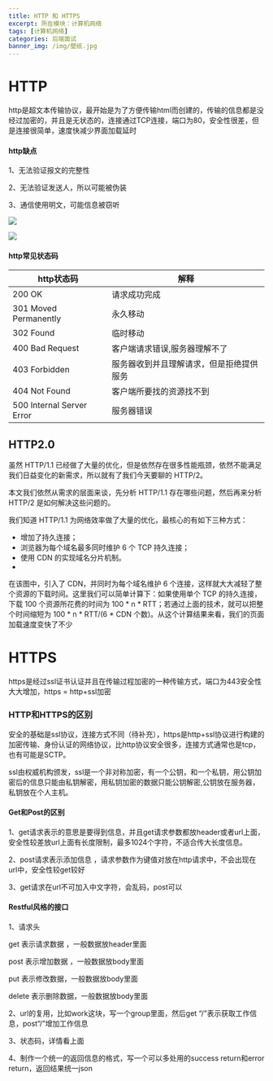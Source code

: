 ```yaml
---
title: HTTP 和 HTTPS 
excerpt: 所在模块：计算机网络
tags: [计算机网络]
categories: 后端面试
banner_img: /img/壁纸.jpg
---
```


# HTTP

http是超文本传输协议，最开始是为了方便传输html而创建的，传输的信息都是没经过加密的，并且是无状态的，连接通过TCP连接，端口为80，安全性很差，但是连接很简单，速度快减少界面加载延时

#### http缺点

1、无法验证报文的完整性

2、无法验证发送人，所以可能被伪装

3、通信使用明文，可能信息被窃听

![](https://tva1.sinaimg.cn/large/e6c9d24ely1h0gi9djnslj20g20btdg9.jpg)

![](https://tva1.sinaimg.cn/large/e6c9d24ely1h0gi9j8u5uj20re0iejsd.jpg)

#### http常见状态码

| http状态码                | 解释                                     |
| ------------------------- | ---------------------------------------- |
| 200 OK                    | 请求成功完成                             |
| 301 Moved Permanently     | 永久移动                                 |
| 302 Found                 | 临时移动                                 |
| 400 Bad Request           | 客户端请求错误,服务器理解不了            |
| 403 Forbidden             | 服务器收到并且理解请求，但是拒绝提供服务 |
| 404 Not Found             | 客户端所要找的资源找不到                 |
| 500 Internal Server Error | 服务器错误                               |

## HTTP2.0

虽然 HTTP/1.1 已经做了大量的优化，但是依然存在很多性能瓶颈，依然不能满足我们日益变化的新需求，所以就有了我们今天要聊的 HTTP/2。

本文我们依然从需求的层面来谈，先分析 HTTP/1.1 存在哪些问题，然后再来分析 HTTP/2 是如何解决这些问题的。

我们知道 HTTP/1.1 为网络效率做了大量的优化，最核心的有如下三种方式：

- 增加了持久连接；
- 浏览器为每个域名最多同时维护 6 个 TCP 持久连接；
- 使用 CDN 的实现域名分片机制。
- 

在该图中，引入了 CDN，并同时为每个域名维护 6 个连接，这样就大大减轻了整个资源的下载时间。这里我们可以简单计算下：如果使用单个 TCP 的持久连接，下载 100 个资源所花费的时间为 100 * n * RTT；若通过上面的技术，就可以把整个时间缩短为 100 * n * RTT/(6 * CDN 个数)。从这个计算结果来看，我们的页面加载速度变快了不少



# HTTPS

https是经过ssl证书认证并且在传输过程加密的一种传输方式，端口为443安全性大大增加，https = http+ssl加密

### HTTP和HTTPS的区别

安全的基础是ssl协议，连接方式不同（待补充），https是http+ssl协议进行构建的加密传输、身份认证的网络协议，比http协议安全很多，连接方式通常也是tcp，也有可能是SCTP。

ssl由权威机构颁发，ssl是一个非对称加密，有一个公钥，和一个私钥，用公钥加密后的信息只能由私钥解密，用私钥加密的数据只能公钥解密,公钥放在服务器，私钥放在个人主机。

#### Get和Post的区别

1、get请求表示的意思是要得到信息，并且get请求参数都放header或者url上面，安全性较差放url上面有长度限制，最多1024个字符，不适合传大长度信息。

2、post请求表示添加信息 ，请求参数作为键值对放在http请求中，不会出现在url中，安全性较get较好

3、get请求在url不可加入中文字符，会乱码，post可以

#### Restful风格的接口

1、请求头

get  表示请求数据 ，一般数据放header里面

post 表示增加数据 ，一般数据放body里面

put 表示修改数据，一般数据放body里面

delete  表示删除数据，一般数据放body里面

2、url的复用，比如work这块，写一个group里面，然后get “/”表示获取工作信息，post“/”增加工作信息

3、状态码，详情看上面

4、制作一个统一的返回信息的格式，写一个可以多处用的success return和error return，返回结果统一json